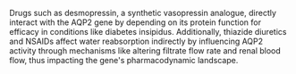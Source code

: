 Drugs such as desmopressin, a synthetic vasopressin analogue, directly interact with the AQP2 gene by depending on its protein function for efficacy in conditions like diabetes insipidus. Additionally, thiazide diuretics and NSAIDs affect water reabsorption indirectly by influencing AQP2 activity through mechanisms like altering filtrate flow rate and renal blood flow, thus impacting the gene's pharmacodynamic landscape.